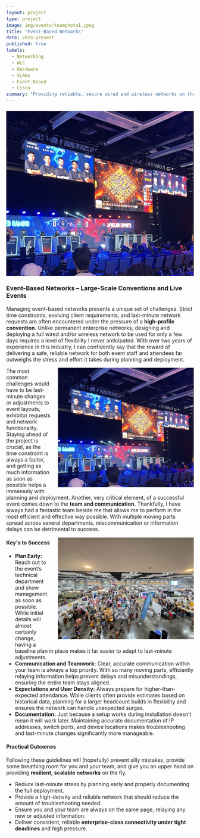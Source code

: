 ```yaml
---
layout: project
type: project
image: img/events/teamphoto1.jpeg
title: "Event-Based Networks"
date: 2023-present
published: true
labels:
  - Networking
  - WLC
  - Hardware
  - VLANs
  - Event-Based
  - Cisco
summary: "Providing reliable, secure wired and wireless networks on the fly."
---
```


<div class="stack-on-mobile"
     style="display: flex; justify-content: center; align-items: center; gap: 30px; margin: 20px 0;">
  <img src="../img/events/PAXWest.jpeg" class="img-thumbnail" style="width: 600px; height: auto;">
</div>

<h3 class="text-center">Event-Based Networks – Large-Scale Conventions and Live Events</h3>

Managing event-based networks presents a unique set of challenges. Strict time constraints, evolving client requirements, and last-minute network requests are often encountered under the pressure of a **high-profile convention**. Unlike permanent enterprise networks, designing and deploying a full wired and/or wireless network to be used for only a few days requires a level of flexibility I never anticipated. With over two years of experience in this industry, I can confidently say that the reward of delivering a safe, reliable network for both event staff and attendees far outweighs the stress and effort it takes during planning and deployment.

<img src="../img/events/PAXWest.jpeg"  
     alt="Event Networking Deployment"  
     width="365"  
     style="float: right; margin: 0 0 10px 20px;">

The most common challenges would have to be last-minute changes or adjustments to event layouts, exhibitor requests and network functionality. Staying ahead of the project is crucial, as the time constraint is always a factor, and getting as much information as soon as possible helps a immensely with planning and deployment. Another, very critical element, of a successful event comes down to the **team and communication.** Thankfully, I have always had a fantastic team beside me that allows me to perform in the most efficient and effective way possible. With multiple moving parts spread across several  departments, miscommunication or information delays can be detrimental to success.

<img src="../img/events/mih.jpeg"  
     alt="Event Networking Deployment"  
     width="365"  
     style="float: right; margin: 0 0 10px 20px;">

#### Key's to Success
- **Plan Early:** Reach out to the event’s technical department and show management as soon as possible. While initial details will almost certainly change, having a baseline plan in place makes it far easier to adapt to last-minute adjustments.
- **Communication and Teamwork:** Clear, accurate communication within your team is always a top priority. With so many moving parts, efficiently relaying information helps prevent delays and misunderstandings, ensuring the entire team stays aligned. 
- **Expectations and User Density:** Always prepare for higher-than-expected attendance. While clients often provide estimates based on historical data, planning for a larger headcount builds in flexibility and ensures the network can handle unexpected surges.
- **Documentation:** Just because a setup works during installation doesn’t mean it will work later. Maintaining accurate documentation of IP addresses, switch ports, and device locations makes troubleshooting and last-minute changes significantly more manageable.

#### Practical Outcomes
Following these guidelines will (hopefully) prevent silly mistakes, provide some breathing room for you and your team, and give you an upper hand on providing **resilient, scalable networks** on the fly.
- Reduce last-minute stress by planning early and properly documenting the full deployment.
- Provide a high-density and reliable network that should reduce the amount of troubleshooting needed.
- Ensure you and your team are always on the same page, relaying any new or adjusted information.
- Deliver consistent, reliable **enterprise-class connectivity under tight deadlines** and high pressure.  
